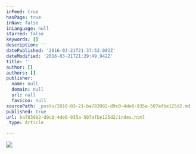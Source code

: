 ```yaml
---
inFeed: true
hasPage: true
inNav: false
inLanguage: null
starred: false
keywords: []
description: ''
datePublished: '2016-03-21T21:37:52.082Z'
dateModified: '2016-03-21T21:29:49.942Z'
title: ''
author: []
authors: []
publisher:
  name: null
  domain: null
  url: null
  favicon: null
sourcePath: _posts/2016-03-21-ba783982-d9c0-4de6-935a-507afbe125d2.md
published: true
url: ba783982-d9c0-4de6-935a-507afbe125d2/index.html
_type: Article

---
```

![](https://the-grid-user-content.s3-us-west-2.amazonaws.com/76774066-c8d2-4127-a31c-866e67ac74f8.jpg)